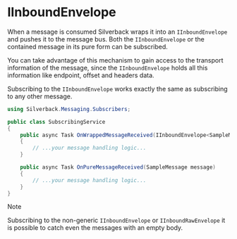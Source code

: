 # IInboundEnvelope

When a message is consumed Silverback wraps it into an `IInboundEnvelope` and pushes it to the message bus. Both the `IInboundEnvelope` or the contained message in its pure form can be subscribed.

You can take advantage of this mechanism to gain access to the transport information of the message, since the `IInboundEnvelope` holds all this information like endpoint, offset and headers data.

Subscribing to the `IInboundEnvelope` works exactly the same as subscribing to any other message.

```csharp
using Silverback.Messaging.Subscribers;

public class SubscribingService
{
    public async Task OnWrappedMessageReceived(IInboundEnvelope<SampleMessage> envelope)
    {
        // ...your message handling logic...
    }

    public async Task OnPureMessageReceived(SampleMessage message)
    {
        // ...your message handling logic...
    }
}
```

> [!Note]
> Subscribing to the non-generic `IInboundEnvelope` or `IInboundRawEnvelope` it is possible to catch even the messages with an empty body.
